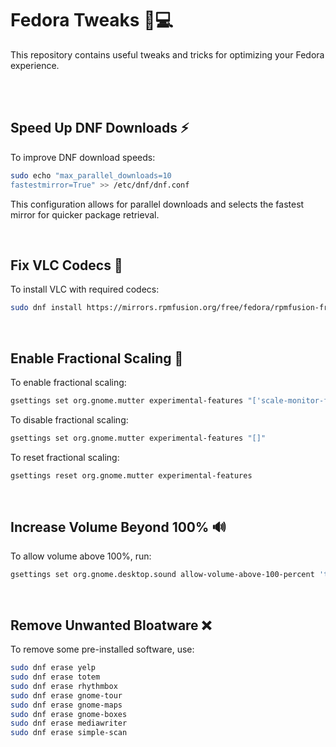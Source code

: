 # Fedora Tweaks 🚀💻

This repository contains useful tweaks and tricks for optimizing your Fedora experience.

<br>

<br>

## Speed Up DNF Downloads ⚡
To improve DNF download speeds:
```bash
sudo echo "max_parallel_downloads=10
fastestmirror=True" >> /etc/dnf/dnf.conf
```
This configuration allows for parallel downloads and selects the fastest mirror for quicker package retrieval.

<br>

## Fix VLC Codecs 🎵

To install VLC with required codecs:
```bash
sudo dnf install https://mirrors.rpmfusion.org/free/fedora/rpmfusion-free-release-$(rpm -E %fedora).noarch.rpm https://mirrors.rpmfusion.org/nonfree/fedora/rpmfusion-nonfree-release-$(rpm -E %fedora).noarch.rpm && sudo dnf groupupdate multimedia --setop="install_weak_deps=False" --exclude=PackageKit-gstreamer-plugin && sudo dnf groupupdate sound-and-video && sudo dnf install vlc
```
<br>

## Enable Fractional Scaling 📏
To enable fractional scaling:
```bash
gsettings set org.gnome.mutter experimental-features "['scale-monitor-framebuffer']"
```

To disable fractional scaling:
```bash
gsettings set org.gnome.mutter experimental-features "[]"
```

To reset fractional scaling:
```bash
gsettings reset org.gnome.mutter experimental-features
```

<br>

## Increase Volume Beyond 100% 🔊
To allow volume above 100%, run:
```bash
gsettings set org.gnome.desktop.sound allow-volume-above-100-percent 'true'
```

<br>

## Remove Unwanted Bloatware ❌
To remove some pre-installed software, use:
```bash
sudo dnf erase yelp
sudo dnf erase totem
sudo dnf erase rhythmbox
sudo dnf erase gnome-tour
sudo dnf erase gnome-maps
sudo dnf erase gnome-boxes
sudo dnf erase mediawriter
sudo dnf erase simple-scan
```
